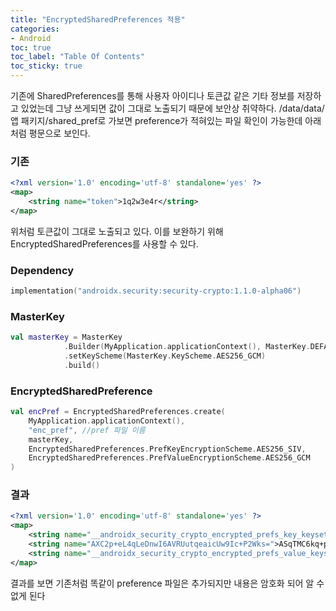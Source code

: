 ```yaml
---
title: "EncryptedSharedPreferences 적용"
categories:
- Android
toc: true
toc_label: "Table Of Contents"
toc_sticky: true
---
```


기존에 SharedPreferences를 통해 사용자 아이디나 토큰값 같은 기타 정보를 저장하고 있었는데 그냥 쓰게되면 값이 그대로 노출되기 때문에 보안상 취약하다.
/data/data/앱 패키지/shared_pref로 가보면 preference가 적혀있는 파일 확인이 가능한데 아래처럼 평문으로 보인다.

### 기존
```xml
<?xml version='1.0' encoding='utf-8' standalone='yes' ?>
<map>
    <string name="token">1q2w3e4r</string>
</map>
```
위처럼 토큰값이 그대로 노출되고 있다. 이를 보완하기 위해 EncryptedSharedPreferences를 사용할 수 있다.


### Dependency 
```kotlin
implementation("androidx.security:security-crypto:1.1.0-alpha06")
```

### MasterKey
```kotlin
val masterKey = MasterKey
            .Builder(MyApplication.applicationContext(), MasterKey.DEFAULT_MASTER_KEY_ALIAS)
            .setKeyScheme(MasterKey.KeyScheme.AES256_GCM)
            .build()
```

### EncryptedSharedPreference
```kotlin
val encPref = EncryptedSharedPreferences.create(
    MyApplication.applicationContext(),
    "enc_pref", //pref 파일 이름
    masterKey,
    EncryptedSharedPreferences.PrefKeyEncryptionScheme.AES256_SIV,
    EncryptedSharedPreferences.PrefValueEncryptionScheme.AES256_GCM
)
```

### 결과
```xml
<?xml version='1.0' encoding='utf-8' standalone='yes' ?>
<map>
    <string name="__androidx_security_crypto_encrypted_prefs_key_keyset__">12a90147ef3542f544cfa45c6eaf27712a1baf2a462e897b6b4036f898d047a3adcef4968101046a80bfced2ed0d48c9cfd75c32ccaeb8d429b0c3bc9eeb19e6c84705b1a3904adf1a5866dd4f59c83bd2214dfabdea0cd49827378db9be394a4436feac5d6845758f79f9c85cff8fd5694b96ecf6452d0ad5c3504ad27082199c310c9c128af770efa6a468c256ef1e73735e3efe71af3342b869cb68dd40a87f93a7c90a0dc94d4c5cf6b11a4408e7cfda8507123c0a30747970652e676f6f676c65617069732e636f6d2f676f6f676c652e63727970746f2e74696e6b2e4165735369764b6579100118e7cfda85072001</string>
    <string name="AXC2p+eL4qLeDnwI6AVRUutqeaicUw9Ic+P2Wks=">ASqTMC6kq+pWwpAYo9W1n87PewIYq9Qj/cbrrhRq3vZboIhvxYgKREepubtP/REQsg==</string>
    <string name="__androidx_security_crypto_encrypted_prefs_value_keyset__">128801704c2dc021a663051f11822f70008af4abed70156d5a3da10e4e757e5e7bcf066316d7ce015c5a10ed0b352b41307ccabc9dd3a1d5b78bca72cc6550ed596ad2b03994bd79ffc046fa2da41af8ff9262f1f8afd01987756269434518b9638627eddf0c5e6d3829e9ccb83ef8417bb122bf9ac31eaeef01e8a243dbf43662cd10b737d42711715b511a4408aee0ccd402123c0a30747970652e676f6f676c65617069732e636f6d2f676f6f676c652e63727970746f2e74696e6b2e41657347636d4b6579100118aee0ccd4022001</string>
</map>
```
결과를 보면 기존처럼 똑같이 preference 파일은 추가되지만 내용은 암호화 되어 알 수 없게 된다
